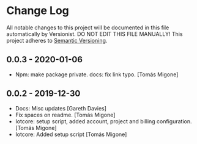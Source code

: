 # Change Log

All notable changes to this project will be documented in this file
automatically by Versionist. DO NOT EDIT THIS FILE MANUALLY!
This project adheres to [Semantic Versioning](http://semver.org/).

## 0.0.3 - 2020-01-06

* Npm: make package private. docs: fix link typo. [Tomás Migone]

## 0.0.2 - 2019-12-30

* Docs: Misc updates [Gareth Davies]
* Fix spaces on readme. [Tomás Migone]
* Iotcore: setup script, added account, project and billing configuration. [Tomás Migone]
* Iotcore: Added setup script [Tomás Migone]
